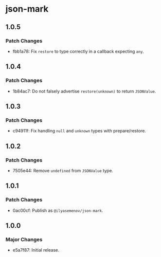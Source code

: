 # json-mark

## 1.0.5

### Patch Changes

- fbb1a78: Fix `restore` to type correctly in a callback expecting `any`.

## 1.0.4

### Patch Changes

- 1b84ac7: Do not falsely advertise `restore(unknown)` to return `JSONValue`.

## 1.0.3

### Patch Changes

- c94911f: Fix handling `null` and `unknown` types with prepare/restore.

## 1.0.2

### Patch Changes

- 7505e44: Remove `undefined` from `JSONValue` type.

## 1.0.1

### Patch Changes

- 0ac00cf: Publish as `@ilyasemenov/json-mark`.

## 1.0.0

### Major Changes

- e5a7f87: Initial release.
